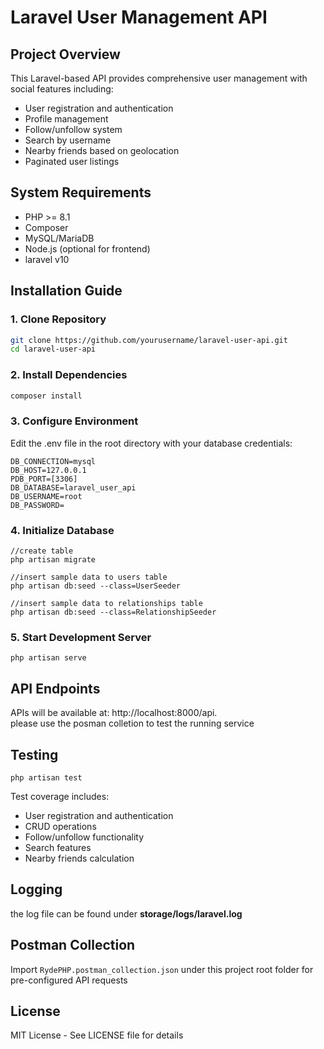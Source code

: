 # Laravel User Management API

## Project Overview
This Laravel-based API provides comprehensive user management with social features including:
- User registration and authentication
- Profile management
- Follow/unfollow system
- Search by username
- Nearby friends based on geolocation
- Paginated user listings

## System Requirements
- PHP >= 8.1
- Composer
- MySQL/MariaDB
- Node.js (optional for frontend)
- laravel v10

## Installation Guide

### 1. Clone Repository
```bash
git clone https://github.com/yourusername/laravel-user-api.git
cd laravel-user-api
```

### 2. Install Dependencies
```sh
composer install
```

### 3. Configure Environment
Edit the .env file in the root directory with your database credentials:
```
DB_CONNECTION=mysql
DB_HOST=127.0.0.1
PDB_PORT=[3306]
DB_DATABASE=laravel_user_api
DB_USERNAME=root
DB_PASSWORD=
```

### 4. Initialize Database
```
//create table
php artisan migrate

//insert sample data to users table
php artisan db:seed --class=UserSeeder

//insert sample data to relationships table
php artisan db:seed --class=RelationshipSeeder
```

### 5. Start Development Server
```
php artisan serve
```



## API Endpoints
APIs will be available at: http://localhost:8000/api.
<br>
please use the posman colletion to test the running service

## Testing
```
php artisan test
```

Test coverage includes:
- User registration and authentication
- CRUD operations
- Follow/unfollow functionality
- Search features
- Nearby friends calculation

## Logging
the log file can be found under <b>storage/logs/laravel.log </b>

## Postman Collection
Import `RydePHP.postman_collection.json` under this project root folder for pre-configured API requests

## License
MIT License - See LICENSE file for details
